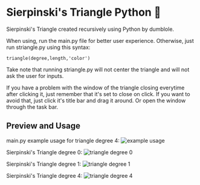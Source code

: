 # Sierpinski's Triangle Python 🔺
Sierpinski's Triangle created recursively using Python by dumblole.

When using, run the main.py file for better user experience.
Otherwise, just run striangle.py using this syntax:

`triangle(degree,length,'color')`

Take note that running striangle.py will not center the triangle and will not
ask the user for inputs.

If you have a problem with the window of the triangle closing everytime after clicking it, just remember 
that it's set to close on click. If you want to avoid that, just click it's title bar and drag it around.
Or open the window through the task bar.




## Preview and Usage
main.py example usage for triangle degree 4:
![example usage](https://github.com/dumblole/Sierpinski-Triangle-Python/blob/master/images/trial.PNG)

Sierpinski's Triangle degree 0:
![triangle degree 0](https://github.com/dumblole/Sierpinski-Triangle-Python/blob/master/images/zero-degree-triangle.PNG)

Sierpinski's Triangle degree 1:
![triangle degree 1](https://github.com/dumblole/Sierpinski-Triangle-Python/blob/master/images/one-degree-triangle.PNG)

Sierpinski's Triangle degree 4:
![triangle degree 4](https://github.com/dumblole/Sierpinski-Triangle-Python/blob/master/images/fourth-degree-triangle.PNG)
